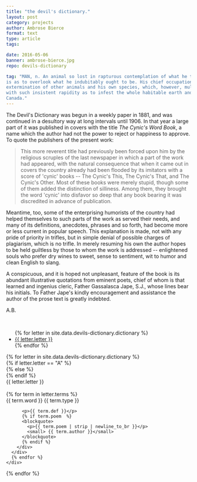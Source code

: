 ```yaml
---
title: "the devil's dictionary."
layout: post
category: projects
author: Ambrose Bierce
format: text
type: article
tags: 

date: 2016-05-06
banner: ambrose-bierce.jpg 
repo: devils-dictionary

tag: "MAN, n. An animal so lost in rapturous contemplation of what he thinks he
is as to overlook what he indubitably ought to be. His chief occupation is
extermination of other animals and his own species, which, however, multiplies
with such insistent rapidity as to infest the whole habitable earth and
Canada."
---
```


The Devil's Dictionary was begun in a weekly paper in 1881, and was continued
in a desultory way at long intervals until 1906.  In that year a large part of
it was published in covers with the title *The Cynic's Word Book*, a name which
the author had not the power to reject or happiness to approve.  To quote the
publishers of the present work:

>This more reverent title had previously been forced upon him by the religious
>scruples of the last newspaper in which a part of the work had appeared, with
>the natural consequence that when it came out in covers the country already
>had been flooded by its imitators with a score of 'cynic' books -- The Cynic's
>This, The Cynic's That, and The Cynic's Other. Most of these books were merely
>stupid, though some of them added the distinction of silliness. Among them,
>they brought the word 'cynic' into disfavor so deep that any book bearing it
>was discredited in advance of publication.

Meantime, too, some of the enterprising humorists of the country had helped
themselves to such parts of the work as served their needs, and many of its
definitions, anecdotes, phrases and so forth, had become more or less current
in popular speech. This explanation is made, not with any pride of priority in
trifles, but in simple denial of possible charges of plagiarism, which is no
trifle. In merely resuming his own the author hopes to be held guiltless by
those to whom the work is addressed -- enlightened souls who prefer dry wines
to sweet, sense to sentiment, wit to humor and clean English to slang.

A conspicuous, and it is hoped not unpleasant, feature of the book is its
abundant illustrative quotations from eminent poets, chief of whom is that
learned and ingenius cleric, Father Gassalasca Jape, S.J., whose lines bear his
initials. To Father Jape's kindly encouragement and assistance the author of
the prose text is greatly indebted.

A.B.

<div class="uk-grid uk-grid-small">

<div class="uk-width-1-5 uk-width-small-1-10 uk-width-medium-1-10">
  <br>
  <div data-uk-sticky="{top:50}" class="uk-panel uk-panel-box">
    <ul class="uk-scrollable-box uk-nav-side uk-nav uk-nav-parent-icon" 
        data-uk-scrollspy-nav="{closest:'li', topoffset:-250}" data-uk-nav>
      {% for letter in site.data.devils-dictionary.dictionary %}
      <li class="uk-text-center"><a href="#section-{{ letter.letter }}" 
          data-uk-smooth-scroll="{offset:50}">{{ letter.letter }}
      </a></li>
      {% endfor %}
    </ul>
  </div>
</div>

<div class="uk-width-4-5 uk-width-small-9-10 uk-width-medium-9-10"
     id="dictionary" data-uk-observe data-uk-check-display>
  {% for letter in site.data.devils-dictionary.dictionary %}
  <br>
  {% if letter.letter == "A" %}
  <div>
  {% else %}
  <div class="uk-hidden">
  {% endif %}
    <div class="uk-h2 uk-text-center" id="section-{{ letter.letter}}">
      {{ letter.letter }}
    </div>
    <br>
    <div class="uk-grid" data-uk-grid="{gutter:15, animation:false}">
      {% for term in letter.terms %}
      <div class="uk-width-1-1 uk-width-medium-1-1 uk-width-xlarge-1-2">
        <div class="uk-panel uk-panel-box">
          <div class="uk-panel-title uk-panel-header">
            {{ term.word }} 
            <span class="uk-float-right">{{ term.type }}</span>
          </div>

          <p>{{ term.def }}</p> 
          {% if term.poem  %} 
          <blockquote> 
            <p>{{ term.poem | strip | newline_to_br }}</p>
            <small> {{ term.author }}</small>
          </blockquote> 
          {% endif %}
        </div>
      </div>
      {% endfor %}
    </div>
  </div>
  {% endfor %}
</div>

</div>
